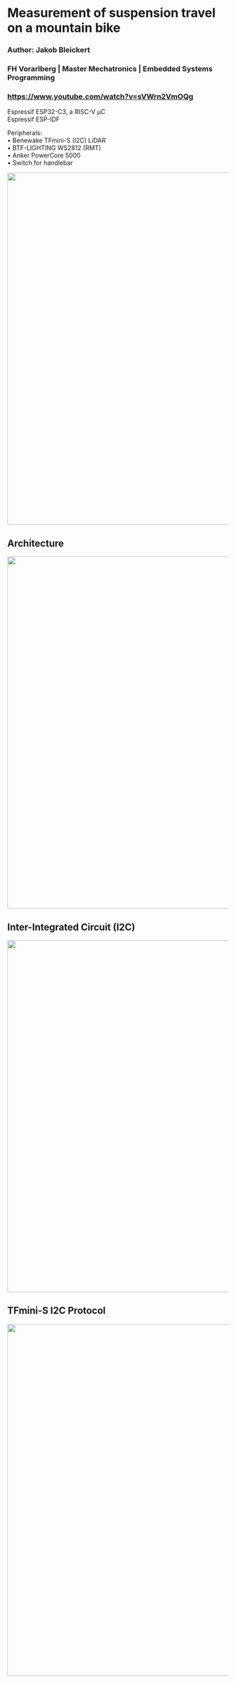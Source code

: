 # Measurement of suspension travel on a mountain bike
### Author: Jakob Bleickert

### FH Vorarlberg  | Master Mechatronics  |  Embedded Systems Programming  
### https://www.youtube.com/watch?v=sVWrn2VmOQg

<!---
| University:   | FH Vorarlberg           |
|:------------- |:------------------------|
| Study Program:| Master Mechatronics     |
| Course:  | Embedded Systems Programming |
--->

Espressif ESP32-C3, a RISC-V µC  
Espressif ESP-IDF  

Peripherals:  
• Benewake TFmini-S (I2C) LiDAR  
• BTF-LIGHTING WS2812 (RMT)  
• Anker PowerCore 5000  
• Switch for handlebar  

<img src="https://user-images.githubusercontent.com/83948109/227863946-8b258366-a156-44f4-8481-366031919b7c.jpg" width="800" >  

## Architecture
<img src="https://user-images.githubusercontent.com/83948109/227871671-988b7c03-f623-4b46-b8ac-8f165038a7b9.jpg" width="800" >  

## Inter-Integrated Circuit (I2C)
<img src="https://user-images.githubusercontent.com/83948109/227797526-cfc71186-8914-4a47-9b0a-ebe10f60f9c0.JPG" width="800" >  

## TFmini-S I2C Protocol
<img src="https://user-images.githubusercontent.com/83948109/227797546-5df2627a-cb5a-4f19-8383-0aaf8ab09ded.JPG" width="800" >  
